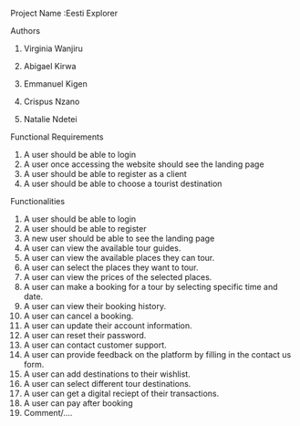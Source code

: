 Project Name :Eesti Explorer 

Authors

1. Virginia Wanjiru

5. Abigael Kirwa
  
2. Emmanuel Kigen 

3. Crispus Nzano

4. Natalie Ndetei

Functional Requirements
1. A user should be able to login
2. A user once accessing the website should see the landing page
3. A user should be able to register as a client
4. A user should be able to choose a tourist destination


Functionalities
1. A user should be able to login
2. A user should be able to register
3. A new user should be able to see the landing page
4. A user can view the available tour guides.
5. A user can view the available places they can tour.
6. A user can select the places they want to tour.
7. A user can view the prices of the selected places.
8. A user can make a booking for a tour by selecting specific time and date.
9. A user can view their booking history.
10. A user can cancel a booking.
11. A user can update their account information.
12. A user can reset their password.
13. A user can contact customer support.
14. A user can provide feedback on the platform by filling in the contact us form.
15. A user can add destinations to their wishlist.
16. A user can select different tour destinations.
17. A user can get a digital reciept of their transactions.
18. A user can pay after booking
19. Comment/....




